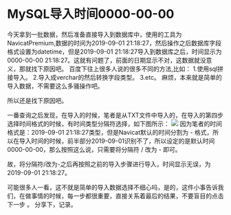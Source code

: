 # MySQL导入时间0000-00-00


今天拿到一批数据，然后准备直接导入到数据库中，使用的工具为NavicatPremium,数据的时间为2019-09-01 21:18:27，然后操作之后数据库字段格式设置为datetime，但是2019-09-01 21:18:27导入到数据库之后，时间显示为0000-00-00 21:18:27。这就有问题了，前面的日期显示不对，这数据就没意义，那就找下原因吧。
百度下往上很多人说的很多不同的方法,比如：
1.使用sql拼接导入。
2.导入成verchar的然后转换字段类型。
3.etc。
麻烦，本来就是简单的导入数据，不需要这么多骚操作吧。

所以还是找下原因吧。

一番查询之后发现，在导入的时候，笔者是从TXT文件中导入的，在导入的第四步选择时间格式的时候，有时间类型分隔符选择，如下图所示：
![](https://www.zhangruibin.com/upload/2019/10/qcob2ejkqqjfor3fdmbqkjh81v.png)
因为笔者的时间格式是：2019-09-01 21:18:27类型，但是Navicat默认的时间分割为  -   格式，所以在导入时间的时候，前半部分2019-09-01识别不了，所以设定的是默认时间0000-00-00，那么按照这么说，只需要将分隔符 / 改为 - 即可。

故，将分隔符/改为-之后再按照之前的导入步骤进行导入，时间显示无误，为2019-09-01 21:18:27。

可能很多人一看，这不就是简单的导入数据选择不细心吗，是的，这件小事告诉我们，在做事情的时候，每一步都很重要，直接关系着最后的结果，不要盲目的点击  下一步 。
分享下，记录。